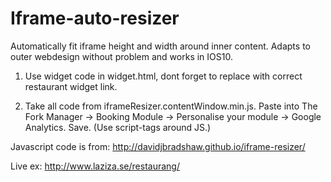 # Iframe-auto-resizer
Automatically fit iframe height and width around inner content. Adapts to outer webdesign without problem and works in IOS10.

1. Use widget code in widget.html, dont forget to replace with correct restaurant widget link.

2. Take all code from iframeResizer.contentWindow.min.js. Paste into The Fork Manager -> Booking Module -> Personalise your module -> Google Analytics. Save. (Use script-tags around JS.)

Javascript code is from: http://davidjbradshaw.github.io/iframe-resizer/

Live ex: http://www.laziza.se/restaurang/
